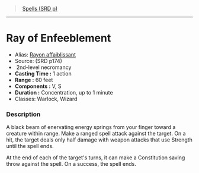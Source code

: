 ﻿> [Spells (SRD p)](srd_spells.md)

---

# Ray of Enfeeblement

- Alias: [Rayon affaiblissant](hd_spells_rayon_affaiblissant.md)
- Source: (SRD p174)
-  2nd-level necromancy
- **Casting Time :** 1 action
- **Range :** 60 feet
- **Components :** V, S
- **Duration :** Concentration, up to 1 minute
- Classes: Warlock, Wizard

### Description

A black beam of enervating energy springs from your finger toward a creature within range. Make a ranged spell attack against the target. On a hit, the target deals only half damage with weapon attacks that use Strength until the spell ends.

At the end of each of the target's turns, it can make a Constitution saving throw against the spell. On a success, the spell ends.

